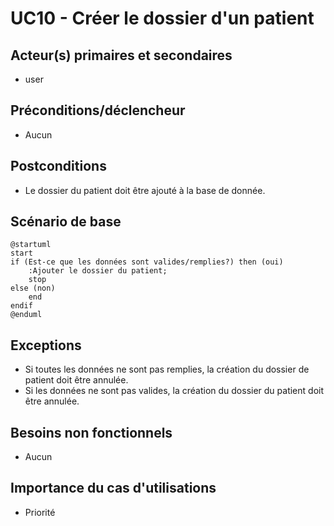 # UC10 - Créer le dossier d'un patient

## Acteur(s) primaires et secondaires

* user

## Préconditions/déclencheur

* Aucun

## Postconditions

* Le dossier du patient doit être ajouté à la base de donnée.

## Scénario de base

```plantuml
@startuml
start
if (Est-ce que les données sont valides/remplies?) then (oui)
    :Ajouter le dossier du patient;
    stop
else (non)
    end
endif
@enduml
```

## Exceptions

* Si toutes les données ne sont pas remplies, la création du dossier de patient doit être annulée.
* Si les données ne sont pas valides, la création du dossier du patient doit être annulée.

## Besoins non fonctionnels

* Aucun

## Importance du cas d'utilisations

* Priorité
